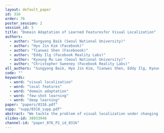 ```yaml
---
layout: default_paper
id: 316
order: 76
poster_session: 2
session_id: 5
title: "Domain Adaptation of Learned Featuresfor Visual Localization"
authors:
  - author: "Sungyong Baik (Seoul National University)"
  - author: "Hyo Jin Kim (Facebook)"
  - author: "Tianwei Shen (Faceboook)"
  - author: "Eddy Ilg (Facebook Reality Labs)"
  - author: "Kyoung Mu Lee (Seoul National University)"
  - author: "Christopher Sweeney (Facebook Reality Labs)"
all_authors: "Sungyong Baik, Hyo Jin Kim, Tianwei Shen, Eddy Ilg, Kyoung Mu Lee and Christopher Sweeney"
code: ""
keywords:
  - word: "visual localization"
  - word: "local features"
  - word: "domain adaptation"
  - word: "few-shot learning"
  - word: "deep learning"
paper: "papers/0316.pdf"
supp: "supp/0316_supp.pdf"
abstract: "We tackle the problem of visual localization under changing conditions, such as time of day, weather, and seasons. Recent learned local features based on deep neural networks have shown superior performance over classical hand-crafted local features. However, in a real-world scenario, there often exists a large domain gap between training and target images, which can significantly degrade the localization accuracy. We present an approach that mitigates the domain gap by proposing a few-shot domain adaptation framework for learned local features that deals with varying conditions in visual localization. The experimental results demonstrate the superior performance over baselines, while using only a few training examples from the target domain. "
slides-id: 38933946
channel-id: "paper_076_P2_id_0316"
---
```


